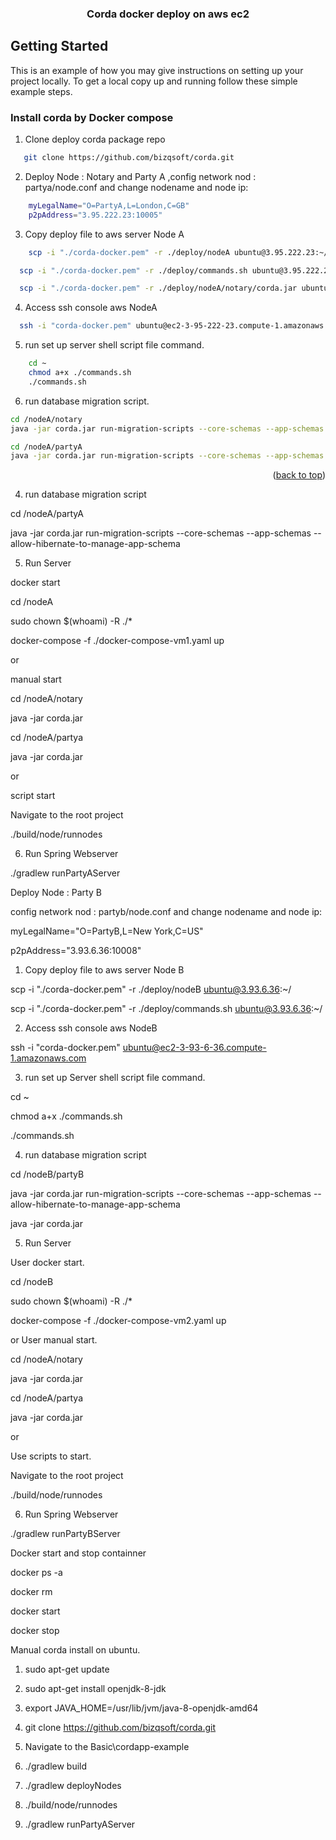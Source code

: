 

<div align="center">
  <h3 align="center">Corda docker deploy on aws ec2 </h3>
</div>

<!-- GETTING STARTED -->
## Getting Started

This is an example of how you may give instructions on setting up your project locally.
To get a local copy up and running follow these simple example steps.


### Install corda by Docker compose



1. Clone deploy corda package repo
```sh
   git clone https://github.com/bizqsoft/corda.git
   ```
2. Deploy Node : Notary and Party A ,config network nod : partya/node.conf and change nodename and node ip:
```sh
    myLegalName="O=PartyA,L=London,C=GB"
    p2pAddress="3.95.222.23:10005"
   ```
3. Copy deploy file to aws server Node A
```sh
    scp -i "./corda-docker.pem" -r ./deploy/nodeA ubuntu@3.95.222.23:~/
   ```
```sh
  scp -i "./corda-docker.pem" -r ./deploy/commands.sh ubuntu@3.95.222.23:~/
   ```
```sh
  scp -i "./corda-docker.pem" -r ./deploy/nodeA/notary/corda.jar ubuntu@3.95.222.23:~/
   ```
4. Access ssh console aws NodeA
```sh
  ssh -i "corda-docker.pem" ubuntu@ec2-3-95-222-23.compute-1.amazonaws.com
   ```
5. run set up server shell script file command.
```sh
    cd ~
    chmod a+x ./commands.sh
    ./commands.sh
   ```
6. run database migration script.
```sh
cd /nodeA/notary
java -jar corda.jar run-migration-scripts --core-schemas --app-schemas --allow-hibernate-to-manage-app-schema
   ```
```sh
cd /nodeA/partyA
java -jar corda.jar run-migration-scripts --core-schemas --app-schemas --allow-hibernate-to-manage-app-schema
   ```

<p align="right">(<a href="#top">back to top</a>)</p>




4) run database migration script


cd /nodeA/partyA

java -jar corda.jar run-migration-scripts --core-schemas --app-schemas --allow-hibernate-to-manage-app-schema

5) Run Server

docker start

cd /nodeA

sudo chown $(whoami) -R ./*

docker-compose -f ./docker-compose-vm1.yaml up

or

manual start

cd /nodeA/notary

java -jar corda.jar

cd /nodeA/partya

java -jar corda.jar

or

script start

Navigate to the root project 

./build/node/runnodes

6) Run Spring Webserver

./gradlew runPartyAServer


Deploy Node : Party B

config network nod : partyb/node.conf and change nodename and node ip:

myLegalName="O=PartyB,L=New York,C=US"

p2pAddress="3.93.6.36:10008"


1) Copy deploy file to aws server Node B

scp -i "./corda-docker.pem" -r ./deploy/nodeB ubuntu@3.93.6.36:~/

scp -i "./corda-docker.pem" -r ./deploy/commands.sh ubuntu@3.93.6.36:~/

2) Access ssh console aws NodeB

ssh -i "corda-docker.pem" ubuntu@ec2-3-93-6-36.compute-1.amazonaws.com

3) run set up Server shell script file command.

cd ~

chmod a+x ./commands.sh

./commands.sh

4) run database migration script

cd /nodeB/partyB

java -jar corda.jar run-migration-scripts --core-schemas --app-schemas --allow-hibernate-to-manage-app-schema

java -jar corda.jar


5) Run Server

User docker start.

cd /nodeB

sudo chown $(whoami) -R ./*

docker-compose -f ./docker-compose-vm2.yaml up

or 
User manual start.

cd /nodeA/notary

java -jar corda.jar

cd /nodeA/partya

java -jar corda.jar


or 

Use scripts to start.

Navigate to the root project

./build/node/runnodes

6) Run Spring Webserver

./gradlew runPartyBServer

Docker start and stop containner

docker ps -a

docker rm <Container id>

docker start <Container id>

docker stop <Container id>

Manual corda install on ubuntu.

1) sudo apt-get update

2) sudo apt-get install openjdk-8-jdk

3) export JAVA_HOME=/usr/lib/jvm/java-8-openjdk-amd64

4) git clone https://github.com/bizqsoft/corda.git

5) Navigate to the Basic\cordapp-example

6) ./gradlew build

7) ./gradlew deployNodes

8) ./build/node/runnodes

9) ./gradlew runPartyAServer